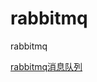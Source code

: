 # rabbitmq

rabbitmq

[rabbitmq消息队列](rabbitmq%20dfa67403766842ae9cfcfbc4ae5f35fd/rabbitmq%E6%B6%88%E6%81%AF%E9%98%9F%E5%88%97%203591786edf9549fdaec5e29e5cbd74b0.md)